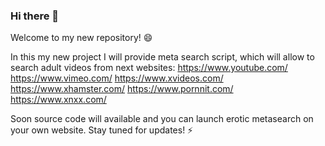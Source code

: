 ### Hi there 👋

Welcome to my new repository! 😄

In this my new project I will provide meta search script, which will allow to search adult videos from next websites:
https://www.youtube.com/
https://www.vimeo.com/
https://www.xvideos.com/
https://www.xhamster.com/
https://www.pornnit.com/
https://www.xnxx.com/

Soon source code will available and you can launch erotic metasearch on your own website.
Stay tuned for updates! ⚡
